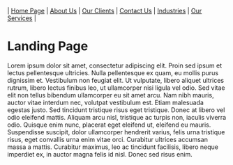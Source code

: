 | [Home Page](index.html) | [About Us](about.html) | [Our Clients](clients.html) | [Contact Us](contact.html) | [Industries](industries.html) | [Our Services](services.html) |

# Landing Page

Lorem ipsum dolor sit amet, consectetur adipiscing elit. Proin sed ipsum et lectus pellentesque ultricies. Nulla pellentesque ex quam, eu mollis purus dignissim et. Vestibulum non feugiat elit. Ut vulputate, libero aliquet ultrices rutrum, libero lectus finibus leo, ut ullamcorper nisi ligula vel odio. Sed vitae elit non tellus bibendum ullamcorper eu sit amet arcu. Nam nibh mauris, auctor vitae interdum nec, volutpat vestibulum est. Etiam malesuada egestas justo. Sed tincidunt tristique risus eget tristique. Donec at libero vel odio eleifend mattis. Aliquam arcu nisl, tristique ac turpis non, iaculis viverra odio. Quisque enim nunc, placerat eget eleifend ut, eleifend eu mauris. Suspendisse suscipit, dolor ullamcorper hendrerit varius, felis urna tristique risus, eget convallis urna enim vitae orci. Curabitur ultrices accumsan massa a mattis. Curabitur maximus, leo ac tincidunt facilisis, libero neque imperdiet ex, in auctor magna felis id nisl. Donec sed risus enim.
